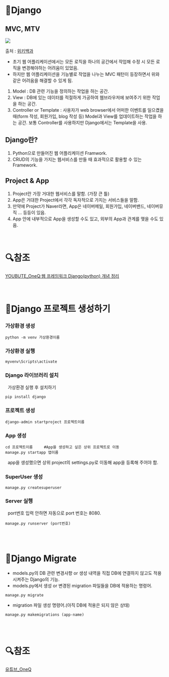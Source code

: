 # 📖Django
## MVC, MTV
<img src="https://upload.wikimedia.org/wikipedia/commons/thumb/5/53/Router-MVC-DB.svg/600px-Router-MVC-DB.svg.png">

출처 : [위키백과](https://ko.wikipedia.org/wiki/%EB%AA%A8%EB%8D%B8-%EB%B7%B0-%EC%BB%A8%ED%8A%B8%EB%A1%A4%EB%9F%AC)

- 초기 웹 어플리케이션에서는 모든 로직을 하나의 공간에서 작업해 수정 시 모든 로직을 변경해야하는 어려움이 있었음.  
- 하지만 웹 어플리케이션을 기능별로 작업을 나누는 MVC 패턴이 등장하면서 위와 같은 어려움을 해결할 수 있게 됨.  
1. Model : DB 관련 기능을 정의하는 작업을 하는 공간.  
2. View : DB에 있는 데이터를 적절하게 가공하여 웹브라우저에 보여주기 위한 작업을 하는 공간.  
3. Controller or Template : 사용자가 web browser에서 어떠한 이벤트를 일으켰을 때(form 작성, 회원가입, blog 작성 등) Model과 View를 업데이트하는 작업을 하는 공간. 보통 Controller를 사용하지만 Django에서는 Template을 사용.  
## Django란?  
1. Python으로 만들어진 웹 어플리케이션 Framwork.  
2. CRUD의 기능을 가지는 웹서비스를 만들 때 효과적으로 활용할 수 있는 Framework.  
## Project & App  
1. Project란 가장 거대한 웹서비스를 말함. (가장 큰 틀)
2. App은 거대한 Project에서 각각 독자적으로 가지는 서비스들을 말함.  
3. 만약에 Project가 Naver라면, App은 네이버메일, 회원가입, 네이버밴드, 네이버뮤직 ... 등등이 있음.  
4. App 안에 내부적으로 App을 생성할 수도 있고, 외부의 App과 관계를 맺을 수도 있음.  
<br><br>

# 🔍참조
[YOUBUTE_OneQ:웹 프레임워크 Django(python) 개념 정리](https://youtu.be/LYmZB5IIwAI)  
<br><br>

# 📖Django 프로젝트 생성하기  
### 가상환경 생성
```
python -m venv 가상환경이름  
```  
### 가상환경 실행  
```
myvenv\Scripts\activate
```  
### Django 라이브러리 설치  
&nbsp; 가상환경 실행 후 설치하기  
```
pip install django
```
### 프로젝트 생성
```
django-admin startproject 프로젝트이름
```  
### App 생성
```
cd 프로젝트이름     #App을 생성하고 싶은 상위 프로젝트로 이동
manage.py startapp 앱이름 
```  
&nbsp; app을 생성했으면 상위 project의 settings.py로 이동해 app을 등록해 주어야 함.  
### SuperUser 생성
```
manage.py createsuperuser
```
### Server 실행
&nbsp; port번호 입력 안하면 자동으로 port 번호는 8080.
```
manage.py runserver (port번호)
```
<br><br>

# 📖Django Migrate 
- models.py의 DB 관련 변경사항 or 생성 내역을 직접 DB에 연결하지 않고도 적용시켜주는 Django의 기능.  
- models.py에서 생성 or 변경된 migration 파일들을 DB에 적용하는 명령어. 
```
manage.py migrate
```
- migration 파일 생성 명령어.(아직 DB에 적용은 되지 않은 상태)    
```
manage.py makemigrations (app-name)
```
<br><br>

# 🔍참조
[유튜브_OneQ](https://youtu.be/Fn2XMeRmwe4)